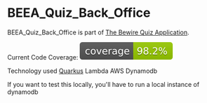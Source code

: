 # BEEA_Quiz_Back_Office

BEEA_Quiz_Back_Office is part of
[The Bewire Quiz Application](https://github.com/orgs/CollideNV/projects/4).

Current Code Coverage: ![Coverage](.github/badges/jacoco.svg)

Technology used [Quarkus](https://quarkus.io/)
Lambda AWS
Dynamodb

If you want to test this locally, you'll have to run a local instance of dynamodb